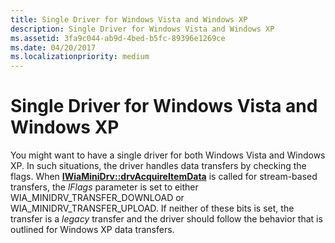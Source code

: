 ```yaml
---
title: Single Driver for Windows Vista and Windows XP
description: Single Driver for Windows Vista and Windows XP
ms.assetid: 3fa9c044-ab9d-4bed-b5fc-89396e1269ce
ms.date: 04/20/2017
ms.localizationpriority: medium
---
```


# Single Driver for Windows Vista and Windows XP


You might want to have a single driver for both Windows Vista and Windows XP. In such situations, the driver handles data transfers by checking the flags. When [**IWiaMiniDrv::drvAcquireItemData**](https://docs.microsoft.com/windows-hardware/drivers/ddi/wiamindr_lh/nf-wiamindr_lh-iwiaminidrv-drvacquireitemdata) is called for stream-based transfers, the *lFlags* parameter is set to either WIA\_MINIDRV\_TRANSFER\_DOWNLOAD or WIA\_MINIDRV\_TRANSFER\_UPLOAD. If neither of these bits is set, the transfer is a *legacy* transfer and the driver should follow the behavior that is outlined for Windows XP data transfers.

 

 




